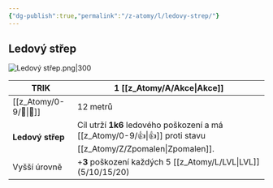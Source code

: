 ```yaml
---
{"dg-publish":true,"permalink":"/z-atomy/l/ledovy-strep/"}
---
```


## Ledový střep
![Ledový střep.png|300](/img/user/z_img/Ledov%C3%BD%20st%C5%99ep.png)

| TRIK             | 1 [[z_Atomy/A/Akce\|Akce]]                                                                 |
| ---------------- | -------------------------------------------------------------------------- |
| [[z_Atomy/0-9/🏹\|🏹]]           | 12 metrů                                                                   |
| **Ledový střep** | Cíl utrží **1k6** ledového poškození a má [[z_Atomy/0-9/👍\|👍]] proti stavu [[z_Atomy/Z/Zpomalen\|Zpomalen]]. |
| Vyšší úrovně     | +**3** poškození každých 5 [[z_Atomy/L/LVL\|LVL]] (5/10/15/20)                            |
